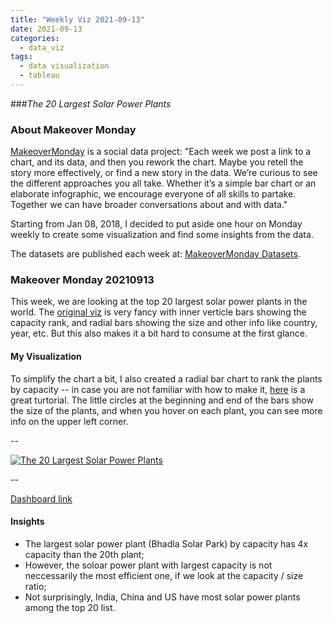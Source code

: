 ```yaml
---
title: "Weekly Viz 2021-09-13"
date: 2021-09-13
categories:
  - data_viz
tags:
  - data visualization
  - tableau
---
```


###*The 20 Largest Solar Power Plants*


### About Makeover Monday

[MakeoverMonday](http://www.makeovermonday.co.uk/) is a social data project:
"Each week we post a link to a chart, and its data, and then you rework the chart.
Maybe you retell the story more effectively, or find a new story in the data.
We’re curious to see the different approaches you all take. Whether it’s a simple bar chart or an elaborate infographic, we encourage everyone of all skills to partake.
Together we can have broader conversations about and with data."

Starting from Jan 08, 2018, I decided to put aside one hour on Monday weekly to create some visualization and find some insights from the data.

The datasets are published each week at: [MakeoverMonday Datasets](http://www.makeovermonday.co.uk/data/).

### Makeover Monday 20210913

This week, we are looking at the top 20 largest solar power plants in the world. The [original viz](https://solarpower.guide/solar-energy-insights/largest-solar-plants) is very fancy with inner verticle bars showing the capacity rank, and radial bars showing the size and other info like country, year, etc. But this also makes it a bit hard to consume at the first glance.  

#### My Visualization

To simplify the chart a bit, I also created a radial bar chart to rank the plants by capacity -- in case you are not familiar with how to make it, [here](https://tableau.toanhoang.com/radial-bar-chart-tutorial/) is a great turtorial. The little circles at the beginning and end of the bars show the size of the plants, and when you hover on each plant, you can see more info on the upper left corner.  

--  
<div class='tableauPlaceholder' id='viz1631590780940' style='position: relative'>
  <noscript><a href='#'>
    <img alt='The 20 Largest Solar Power Plants ' src='https:&#47;&#47;public.tableau.com&#47;static&#47;images&#47;Ma&#47;MakeOverMonday20210913The20LargestSolarPowerPlants&#47;The20LargestSolarPowerPlants&#47;1_rss.png' style='border: none' />
    </a></noscript>
  <object class='tableauViz'  style='display:none;'>
    <param name='host_url' value='https%3A%2F%2Fpublic.tableau.com%2F' />
    <param name='embed_code_version' value='3' />
    <param name='site_root' value='' />
    <param name='name' value='MakeOverMonday20210913The20LargestSolarPowerPlants&#47;The20LargestSolarPowerPlants' />
    <param name='tabs' value='no' />
    <param name='toolbar' value='yes' />
    <param name='static_image' value='https:&#47;&#47;public.tableau.com&#47;static&#47;images&#47;Ma&#47;MakeOverMonday20210913The20LargestSolarPowerPlants&#47;The20LargestSolarPowerPlants&#47;1.png' />
    <param name='animate_transition' value='yes' />
    <param name='display_static_image' value='yes' />
    <param name='display_spinner' value='yes' />
    <param name='display_overlay' value='yes' />
    <param name='display_count' value='yes' />
    <param name='language' value='en-US' />
    <param name='filter' value='publish=yes' />
  </object></div>        
  <script type='text/javascript'>    
  var divElement = document.getElementById('viz1631590780940');      
  var vizElement = divElement.getElementsByTagName('object')[0];          
  if ( divElement.offsetWidth > 800 ) { vizElement.style.width='600px';vizElement.style.height='627px';} else if ( divElement.offsetWidth > 500 ) { vizElement.style.width='600px';vizElement.style.height='627px';} else { vizElement.style.width='100%';vizElement.style.height='727px';}   
  var scriptElement = document.createElement('script');           
  scriptElement.src = 'https://public.tableau.com/javascripts/api/viz_v1.js';     
  vizElement.parentNode.insertBefore(scriptElement, vizElement);           
</script>
  
--  

[Dashboard link](https://public.tableau.com/views/MakeOverMonday20210913The20LargestSolarPowerPlants/The20LargestSolarPowerPlants?:language=en-US&publish=yes&:display_count=n&:origin=viz_share_link)
  
#### Insights
* The largest solar power plant (Bhadla Solar Park) by capacity has 4x capacity than the 20th plant;  
* However, the soloar power plant with largest capacity is not neccessarily the most efficient one, if we look at the capacity / size ratio;  
* Not surprisingly, India, China and US have most solar power plants among the top 20 list.
  
